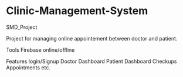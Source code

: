 # Clinic-Management-System
SMD_Project

Project for managing online appointement between doctor and patient.

Tools
Firebase online/offline

Features
login/Signup
Doctor Dashboard
Patient Dashboard
Checkups
Appointments
etc.
